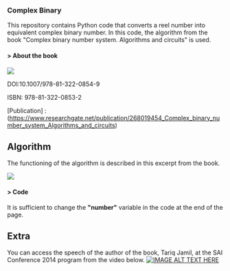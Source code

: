 ### Complex Binary 
This repository contains Python code that converts a reel number into equivalent complex binary number. In this code, the algorithm from the book "Complex binary number system. Algorithms and circuits" is used. 

#### > About the book
![](https://images-na.ssl-images-amazon.com/images/I/41ww5FsI--L._SX331_BO1,204,203,200_.jpg)

DOI:10.1007/978-81-322-0854-9

ISBN: 978-81-322-0853-2

[Publication] : (https://www.researchgate.net/publication/268019454_Complex_binary_number_system_Algorithms_and_circuits)

## Algorithm
The functioning of the algorithm is described in this excerpt from the book.

![](https://lh3.googleusercontent.com/RCdyf0RvW_TD1wjcX1rQJoVgpDr-_pGbz_08DeftjkhP-QnNWMSpCSzz-N3Kz-QQpZg=w2400)

#### > Code
It is sufficient to change the **"number"** variable in the code at the end of the page.

## Extra 
You can access the speech of the author of the book, Tariq Jamil, at the SAI Conference 2014 program from the video below.
[![IMAGE ALT TEXT HERE](https://img.youtube.com/vi/NP_BfTYPxKE/0.jpg)](https://www.youtube.com/watch?v=NP_BfTYPxKE&t=909s)


